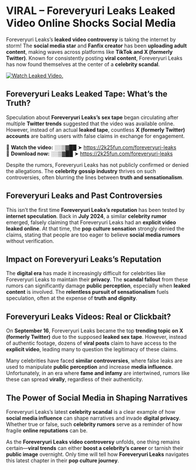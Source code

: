 # VIRAL – Foreveryuri Leaks Leaked Video Online Shocks Social Media 

Foreveryuri Leaks’s **leaked video controversy** is taking the internet by storm! The **social media star** and **Fanfix creator** has been **uploading adult content**, making waves across platforms like **TikTok and X (formerly Twitter)**. Known for consistently posting **viral content**, Foreveryuri Leaks has now found themselves at the center of a **celebrity scandal**.  

[![Watch Leaked Video.](https://miro.medium.com/v2/resize:fit:828/format:webp/1*cilzJN44JGOrTw9NJCrNHA.gif "Watch Leaked Video")](https://2k25fun.com/foreveryuri-leaks)

## **Foreveryuri Leaks Leaked Tape: What’s the Truth?**  
Speculation about **Foreveryuri Leaks’s sex tape** began circulating after multiple **Twitter trends** suggested that the video was available online. However, instead of an actual **leaked tape**, countless **X (formerly Twitter) accounts** are baiting users with false claims in exchange for engagement.  

🔹 **Watch the video:** ░░▒▓██ ➤ https://2k25fun.com/foreveryuri-leaks  
🔹 **Download now:** ░░▒▓██ ➤ https://2k25fun.com/foreveryuri-leaks  

Despite the rumors, Foreveryuri Leaks has not publicly confirmed or denied the allegations. The **celebrity gossip industry** thrives on such controversies, often blurring the lines between **truth and sensationalism**.  

## **Foreveryuri Leaks and Past Controversies**  
This isn’t the first time **Foreveryuri Leaks’s reputation** has been tested by **internet speculation**. Back in **July 2024**, a similar **celebrity rumor** emerged, falsely claiming that Foreveryuri Leaks had an **explicit video leaked online**. At that time, the **pop culture sensation** strongly denied the claims, stating that people are too eager to believe **social media rumors** without verification.  

## **Impact on Foreveryuri Leaks’s Reputation**  
The **digital era** has made it increasingly difficult for celebrities like Foreveryuri Leaks to maintain their **privacy**. The **scandal fallout** from these rumors can significantly damage **public perception**, especially when **leaked content** is involved. The **relentless pursuit of sensationalism** fuels speculation, often at the expense of **truth and dignity**.  

## **Foreveryuri Leaks Videos: Real or Clickbait?**  
On **September 16**, Foreveryuri Leaks became the top **trending topic on X (formerly Twitter)** due to the supposed **leaked sex tape**. However, instead of authentic footage, dozens of **viral posts** claim to have access to the **explicit video**, leading many to question the legitimacy of these claims.  

Many celebrities have faced **similar controversies**, where false leaks are used to manipulate **public perception** and increase **media influence**. Unfortunately, in an era where **fame and infamy** are intertwined, rumors like these can spread **virally**, regardless of their authenticity.  

## **The Power of Social Media in Shaping Narratives**  
Foreveryuri Leaks’s latest **celebrity scandal** is a clear example of how **social media influence** can shape narratives and invade **digital privacy**. Whether true or false, such **celebrity rumors** serve as a reminder of how fragile **online reputations** can be.  

As the **Foreveryuri Leaks video controversy** unfolds, one thing remains certain—**viral trends** can either **boost a celebrity’s career** or tarnish their **public image** overnight. Only time will tell how **Foreveryuri Leaks** navigates this latest chapter in their **pop culture journey**. 